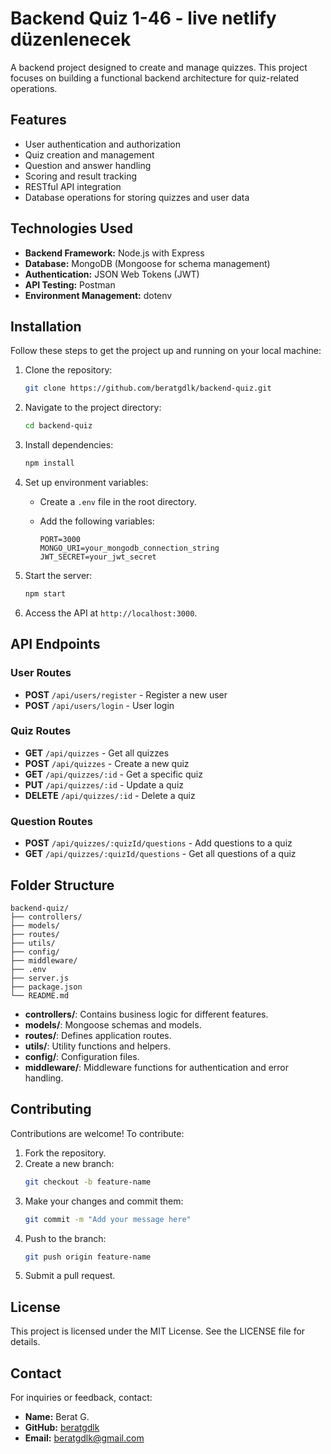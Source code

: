 # Backend Quiz 1-46 - live netlify düzenlenecek

A backend project designed to create and manage quizzes. This project focuses on building a functional backend architecture for quiz-related operations.

## Features

- User authentication and authorization
- Quiz creation and management
- Question and answer handling
- Scoring and result tracking
- RESTful API integration
- Database operations for storing quizzes and user data

## Technologies Used

- **Backend Framework:** Node.js with Express
- **Database:** MongoDB (Mongoose for schema management)
- **Authentication:** JSON Web Tokens (JWT)
- **API Testing:** Postman
- **Environment Management:** dotenv

## Installation

Follow these steps to get the project up and running on your local machine:

1. Clone the repository:

   ```bash
   git clone https://github.com/beratgdlk/backend-quiz.git
   ```

2. Navigate to the project directory:

   ```bash
   cd backend-quiz
   ```

3. Install dependencies:

   ```bash
   npm install
   ```

4. Set up environment variables:

   - Create a `.env` file in the root directory.
   - Add the following variables:

     ```env
     PORT=3000
     MONGO_URI=your_mongodb_connection_string
     JWT_SECRET=your_jwt_secret
     ```

5. Start the server:

   ```bash
   npm start
   ```

6. Access the API at `http://localhost:3000`.

## API Endpoints

### User Routes

- **POST** `/api/users/register` - Register a new user
- **POST** `/api/users/login` - User login

### Quiz Routes

- **GET** `/api/quizzes` - Get all quizzes
- **POST** `/api/quizzes` - Create a new quiz
- **GET** `/api/quizzes/:id` - Get a specific quiz
- **PUT** `/api/quizzes/:id` - Update a quiz
- **DELETE** `/api/quizzes/:id` - Delete a quiz

### Question Routes

- **POST** `/api/quizzes/:quizId/questions` - Add questions to a quiz
- **GET** `/api/quizzes/:quizId/questions` - Get all questions of a quiz

## Folder Structure

```
backend-quiz/
├── controllers/
├── models/
├── routes/
├── utils/
├── config/
├── middleware/
├── .env
├── server.js
├── package.json
└── README.md
```

- **controllers/**: Contains business logic for different features.
- **models/**: Mongoose schemas and models.
- **routes/**: Defines application routes.
- **utils/**: Utility functions and helpers.
- **config/**: Configuration files.
- **middleware/**: Middleware functions for authentication and error handling.

## Contributing

Contributions are welcome! To contribute:

1. Fork the repository.
2. Create a new branch:
   ```bash
   git checkout -b feature-name
   ```
3. Make your changes and commit them:
   ```bash
   git commit -m "Add your message here"
   ```
4. Push to the branch:
   ```bash
   git push origin feature-name
   ```
5. Submit a pull request.

## License

This project is licensed under the MIT License. See the LICENSE file for details.

## Contact

For inquiries or feedback, contact:
- **Name:** Berat G.
- **GitHub:** [beratgdlk](https://github.com/beratgdlk)
- **Email:** beratgdlk@gmail.com
